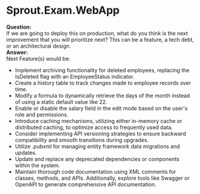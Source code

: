 <h1>Sprout.Exam.WebApp</h1>

<b>Question:</b><br>
If we are going to deploy this on production, what do you think is the next improvement that you will prioritize next? This can be a feature, a tech debt, or an architectural design.<br>
<b>Answer:</b><br>
Next Feature(s) would be: <br>
<ul>
<li>Implement archiving functionality for deleted employees, replacing the IsDeleted flag with an EmployeeStatus indicator.</li>
<li>Create a history table to track changes made to employee records over time.</li>
<li>Modify a formula to dynamically retrieve the days of the month instead of using a static default value like 22.</li>
<li>Enable or disable the salary field in the edit mode based on the user's role and permissions.</li>
<li>Introduce caching mechanisms, utilizing either in-memory cache or distributed caching, to optimize access to frequently used data.</li>
<li>Consider implementing API versioning strategies to ensure backward compatibility and smooth transitions during upgrades.</li>
<li>Utilize .pubxml for managing entity framework data migrations and updates.</li>
<li>Update and replace any deprecated dependencies or components within the system.</li>
<li>Maintain thorough code documentation using XML comments for classes, methods, and APIs. Additionally, explore tools like Swagger or OpenAPI to generate comprehensive API documentation.</li>
</ul>
